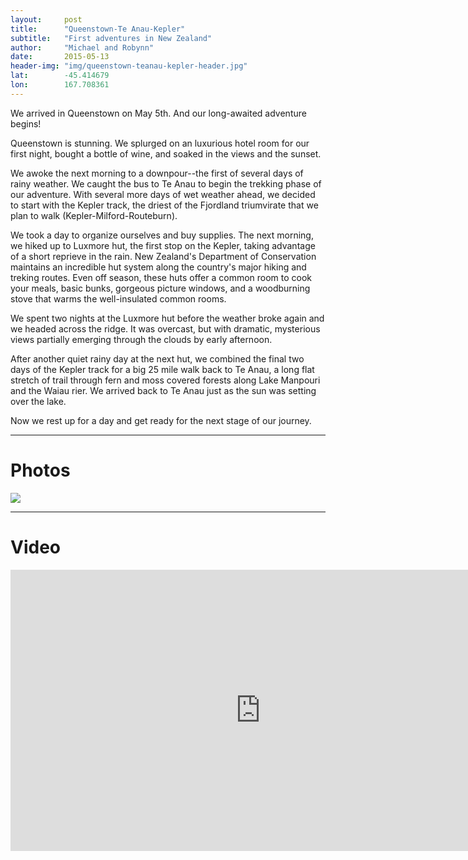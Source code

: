 ```yaml
---
layout: 	post
title:  	"Queenstown-Te Anau-Kepler"
subtitle:   "First adventures in New Zealand"
author:     "Michael and Robynn"
date:   	2015-05-13
header-img: "img/queenstown-teanau-kepler-header.jpg"
lat: 		-45.414679
lon: 		167.708361
---
```


We arrived in Queenstown on May 5th.  And our long-awaited adventure begins!

Queenstown is stunning. We splurged on an luxurious hotel room for our first night, bought a bottle of wine, and soaked in the views and the sunset.

We awoke the next morning to a downpour--the first of several days of rainy weather. We caught the bus to Te Anau to begin the trekking phase of our adventure. With several more days of wet weather ahead, we decided to start with the Kepler track, the driest of the Fjordland triumvirate that we plan to walk (Kepler-Milford-Routeburn).

We took a day to organize ourselves and buy supplies. The next morning, we hiked up to Luxmore hut, the first stop on the Kepler, taking advantage of a short reprieve in the rain.  New Zealand's Department of Conservation maintains an incredible hut system along the country's major hiking and treking routes.  Even off season, these huts offer a common room to cook your meals, basic bunks, gorgeous picture windows, and a woodburning stove that warms the well-insulated common rooms.

We spent two nights at the Luxmore hut before the weather broke again and we headed across the ridge. It was overcast, but with dramatic, mysterious views partially emerging through the clouds by early afternoon.

After another quiet rainy day at the next hut, we combined the final two days of the Kepler track for a big 25 mile walk back to Te Anau, a long flat stretch of trail through fern and moss covered forests along Lake Manpouri and the Waiau rier. We arrived back to Te Anau just as the sun was setting over the lake.

Now we rest up for a day and get ready for the next stage of our journey.

---

# Photos

<img src="{{ site.baseurl }}/img/queenstown-teanau-kepler-collage.jpg" class="img-responsive">

---

# Video

<iframe src="https://player.vimeo.com/video/128851101?title=0&byline=0&portrait=0" width="800" height="450" frameborder="0" webkitallowfullscreen mozallowfullscreen allowfullscreen></iframe>






